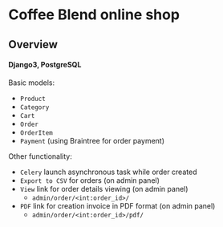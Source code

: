 # Coffee Blend online shop

## Overview
#### Django3, PostgreSQL

Basic models:<br />
- `Product`
- `Category`
- `Cart`
- `Order`
- `OrderItem`
- `Payment` (using Braintree for order payment)

Other functionality:<br />
- `Celery` launch asynchronous task while order created
- `Export to CSV` for orders (on admin panel)
- `View` link for order details viewing (on admin panel)
    - `admin/order/<int:order_id>/`
- `PDF` link for creation invoice in PDF format (on admin panel)
    - `admin/order/<int:order_id>/pdf/`
